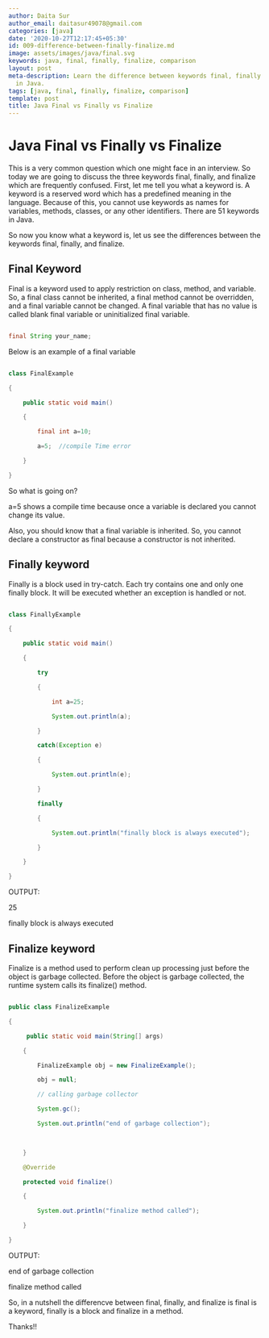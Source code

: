 ```yaml
---
author: Daita Sur
author_email: daitasur49078@gmail.com
categories: [java]
date: '2020-10-27T12:17:45+05:30'
id: 009-difference-between-finally-finalize.md
image: assets/images/java/final.svg
keywords: java, final, finally, finalize, comparison
layout: post
meta-description: Learn the difference between keywords final, finally and finalize
  in Java.
tags: [java, final, finally, finalize, comparison]
template: post
title: Java Final vs Finally vs Finalize
---
```




# Java Final vs Finally vs Finalize



This is a very common question which one might face in an interview. So today we are going to discuss the three keywords final, finally, and finalize which are frequently confused. First, let me tell you what a keyword is. A keyword is a reserved word which has a predefined meaning in the language. Because of this, you cannot use keywords as names for variables, methods, classes, or any other identifiers. There are 51 keywords in Java.

So now you know what a keyword is, let us see the differences between the keywords final, finally, and finalize.



## Final Keyword



Final is a keyword used to apply restriction on class, method, and variable. So, a final class cannot be inherited, a final method cannot be overridden, and a final variable cannot be changed. A final variable that has no value is called blank final variable or uninitialized final variable.



```java

final String your_name;

```

Below is an example of a final variable



```java

class FinalExample

{

    public static void main()

    {

        final int a=10;

        a=5;  //compile Time error

    }

}

```



So what is going on?



a=5 shows a compile time because once a variable is declared you cannot change its value.



Also, you should know that a final variable is inherited. So, you cannot declare a constructor as final because a constructor is not inherited.



## Finally keyword



Finally is a block used in try-catch. Each try contains one and only one finally block. It will be executed whether an exception is handled or not.



```java

class FinallyExample

{

    public static void main()

    {

        try

        {

            int a=25;

            System.out.println(a);

        }

        catch(Exception e)

        {

            System.out.println(e);

        }

        finally

        {

            System.out.println("finally block is always executed");

        }

    }

}

```

OUTPUT:

25

finally block is always executed



## Finalize keyword



Finalize is a method used to perform clean up processing just before the object is garbage collected. Before the object is garbage collected, the runtime system calls its finalize() method.



```java

public class FinalizeExample 

{  

     public static void main(String[] args)   

    {   

        FinalizeExample obj = new FinalizeExample();   

        obj = null;   

        // calling garbage collector    

        System.gc();   

        System.out.println("end of garbage collection");   

  

    }   

    @Override 

    protected void finalize()   

    {   

        System.out.println("finalize method called");   

    }   

} 

```

OUTPUT:

end of garbage collection

finalize method called



So, in a nutshell the differencve between final, finally, and finalize is final is a keyword, finally is a block and finalize in a method.



Thanks!!
